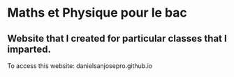 # Maths et Physique pour le bac

## Website that I created for particular classes that I imparted.
To access this website:
danielsanjosepro.github.io
